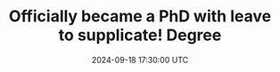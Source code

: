 ---
title: >-
    Officially became a PhD with leave to supplicate!
    <span class="badge badge-pill badge-success">Degree</span>
date: 2024-09-18 17:30:00 UTC
---